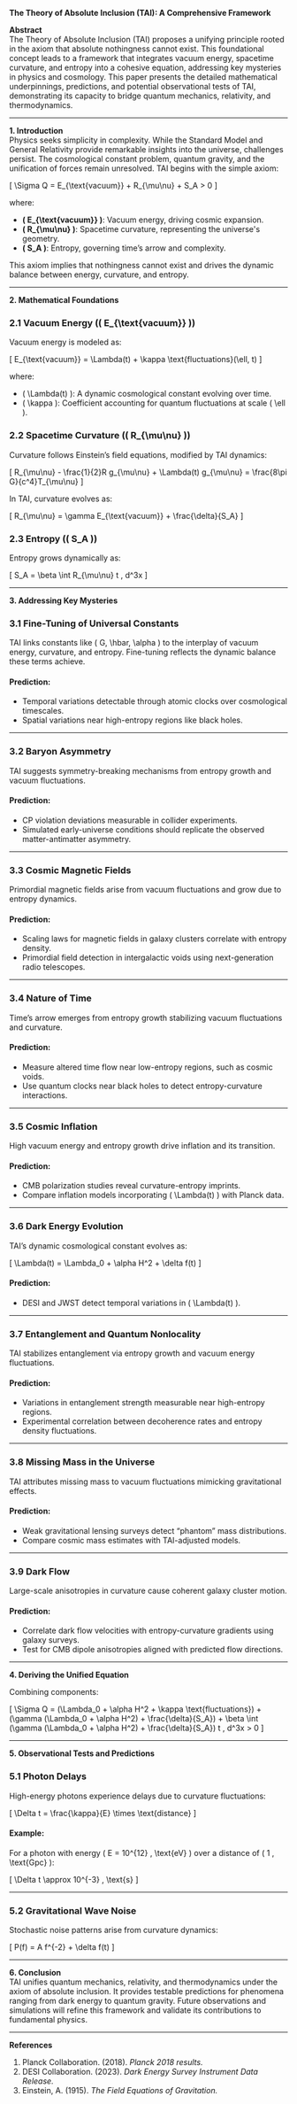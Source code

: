 **The Theory of Absolute Inclusion (TAI): A Comprehensive Framework**

**Abstract**  
The Theory of Absolute Inclusion (TAI) proposes a unifying principle rooted in the axiom that absolute nothingness cannot exist. This foundational concept leads to a framework that integrates vacuum energy, spacetime curvature, and entropy into a cohesive equation, addressing key mysteries in physics and cosmology. This paper presents the detailed mathematical underpinnings, predictions, and potential observational tests of TAI, demonstrating its capacity to bridge quantum mechanics, relativity, and thermodynamics.

---

**1. Introduction**  
Physics seeks simplicity in complexity. While the Standard Model and General Relativity provide remarkable insights into the universe, challenges persist. The cosmological constant problem, quantum gravity, and the unification of forces remain unresolved. TAI begins with the simple axiom:

\[
\Sigma Q = E_{\text{vacuum}} + R_{\mu\nu} + S_A > 0
\]

where:
- **\( E_{\text{vacuum}} \)**: Vacuum energy, driving cosmic expansion.
- **\( R_{\mu\nu} \)**: Spacetime curvature, representing the universe's geometry.
- **\( S_A \)**: Entropy, governing time’s arrow and complexity.

This axiom implies that nothingness cannot exist and drives the dynamic balance between energy, curvature, and entropy.

---

**2. Mathematical Foundations**

### 2.1 Vacuum Energy (\( E_{\text{vacuum}} \))  
Vacuum energy is modeled as:

\[
E_{\text{vacuum}} = \Lambda(t) + \kappa \text{fluctuations}(\ell, t)
\]

where:
- \( \Lambda(t) \): A dynamic cosmological constant evolving over time.
- \( \kappa \): Coefficient accounting for quantum fluctuations at scale \( \ell \).

### 2.2 Spacetime Curvature (\( R_{\mu\nu} \))  
Curvature follows Einstein’s field equations, modified by TAI dynamics:

\[
R_{\mu\nu} - \frac{1}{2}R g_{\mu\nu} + \Lambda(t) g_{\mu\nu} = \frac{8\pi G}{c^4}T_{\mu\nu}
\]

In TAI, curvature evolves as:

\[
R_{\mu\nu} = \gamma E_{\text{vacuum}} + \frac{\delta}{S_A}
\]

### 2.3 Entropy (\( S_A \))  
Entropy grows dynamically as:

\[
S_A = \beta \int R_{\mu\nu} t \, d^3x
\]

---

**3. Addressing Key Mysteries**

### 3.1 Fine-Tuning of Universal Constants  
TAI links constants like \( G, \hbar, \alpha \) to the interplay of vacuum energy, curvature, and entropy. Fine-tuning reflects the dynamic balance these terms achieve.

#### Prediction:
- Temporal variations detectable through atomic clocks over cosmological timescales.
- Spatial variations near high-entropy regions like black holes.

---

### 3.2 Baryon Asymmetry  
TAI suggests symmetry-breaking mechanisms from entropy growth and vacuum fluctuations.

#### Prediction:
- CP violation deviations measurable in collider experiments.
- Simulated early-universe conditions should replicate the observed matter-antimatter asymmetry.

---

### 3.3 Cosmic Magnetic Fields  
Primordial magnetic fields arise from vacuum fluctuations and grow due to entropy dynamics.

#### Prediction:
- Scaling laws for magnetic fields in galaxy clusters correlate with entropy density.
- Primordial field detection in intergalactic voids using next-generation radio telescopes.

---

### 3.4 Nature of Time  
Time’s arrow emerges from entropy growth stabilizing vacuum fluctuations and curvature.

#### Prediction:
- Measure altered time flow near low-entropy regions, such as cosmic voids.
- Use quantum clocks near black holes to detect entropy-curvature interactions.

---

### 3.5 Cosmic Inflation  
High vacuum energy and entropy growth drive inflation and its transition.

#### Prediction:
- CMB polarization studies reveal curvature-entropy imprints.
- Compare inflation models incorporating \( \Lambda(t) \) with Planck data.

---

### 3.6 Dark Energy Evolution  
TAI’s dynamic cosmological constant evolves as:

\[
\Lambda(t) = \Lambda_0 + \alpha H^2 + \delta f(t)
\]

#### Prediction:
- DESI and JWST detect temporal variations in \( \Lambda(t) \).

---

### 3.7 Entanglement and Quantum Nonlocality  
TAI stabilizes entanglement via entropy growth and vacuum energy fluctuations.

#### Prediction:
- Variations in entanglement strength measurable near high-entropy regions.
- Experimental correlation between decoherence rates and entropy density fluctuations.

---

### 3.8 Missing Mass in the Universe  
TAI attributes missing mass to vacuum fluctuations mimicking gravitational effects.

#### Prediction:
- Weak gravitational lensing surveys detect “phantom” mass distributions.
- Compare cosmic mass estimates with TAI-adjusted models.

---

### 3.9 Dark Flow  
Large-scale anisotropies in curvature cause coherent galaxy cluster motion.

#### Prediction:
- Correlate dark flow velocities with entropy-curvature gradients using galaxy surveys.
- Test for CMB dipole anisotropies aligned with predicted flow directions.

---

**4. Deriving the Unified Equation**

Combining components:

\[
\Sigma Q = (\Lambda_0 + \alpha H^2 + \kappa \text{fluctuations}) + (\gamma (\Lambda_0 + \alpha H^2) + \frac{\delta}{S_A}) + \beta \int (\gamma (\Lambda_0 + \alpha H^2) + \frac{\delta}{S_A}) t \, d^3x > 0
\]

---

**5. Observational Tests and Predictions**

### 5.1 Photon Delays  
High-energy photons experience delays due to curvature fluctuations:

\[
\Delta t = \frac{\kappa}{E} \times \text{distance}
\]

#### Example:  
For a photon with energy \( E = 10^{12} \, \text{eV} \) over a distance of \( 1 \, \text{Gpc} \):

\[
\Delta t \approx 10^{-3} \, \text{s}
\]

---

### 5.2 Gravitational Wave Noise  
Stochastic noise patterns arise from curvature dynamics:

\[
P(f) = A f^{-2} + \delta f(t)
\]

---

**6. Conclusion**  
TAI unifies quantum mechanics, relativity, and thermodynamics under the axiom of absolute inclusion. It provides testable predictions for phenomena ranging from dark energy to quantum gravity. Future observations and simulations will refine this framework and validate its contributions to fundamental physics.

---

**References**  
1. Planck Collaboration. (2018). *Planck 2018 results.*  
2. DESI Collaboration. (2023). *Dark Energy Survey Instrument Data Release.*  
3. Einstein, A. (1915). *The Field Equations of Gravitation.*
